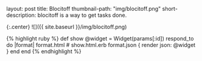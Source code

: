 layout: post
title: Blocitoff
thumbnail-path: "img/blocitoff.png"
short-description: blocitoff is a way to get tasks done.

{:.center}
![]({{ site.baseurl }}/img/blocitoff.png)


{% highlight ruby %}
def show
  @widget = Widget(params[:id])
  respond_to do |format|
    format.html # show.html.erb
    format.json { render json: @widget }
  end
end
{% endhighlight %}
